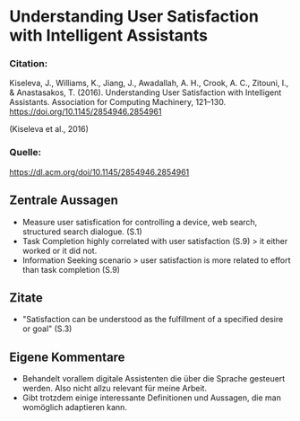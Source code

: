 # Understanding User Satisfaction with Intelligent Assistants

### Citation:
Kiseleva, J., Williams, K., Jiang, J., Awadallah, A. H., Crook, A. C., Zitouni, I., & Anastasakos, T. (2016). Understanding User Satisfaction with Intelligent Assistants. Association for Computing Machinery, 121–130. https://doi.org/10.1145/2854946.2854961

(Kiseleva et al., 2016)

### Quelle:
https://dl.acm.org/doi/10.1145/2854946.2854961

## Zentrale Aussagen
- Measure user satisfication for controlling a device, web search, structured search dialogue. (S.1)
- Task Completion highly correlated with user satisfaction (S.9) > it either worked or it did not.
- Information Seeking scenario > user satisfaction is more related to effort than task completion (S.9)


## Zitate
- "Satisfaction can be understood as the fulfillment of a specified desire or goal" (S.3)

## Eigene Kommentare
- Behandelt vorallem digitale Assistenten die über die Sprache gesteuert werden. Also nicht allzu relevant für meine Arbeit.
- Gibt trotzdem einige interessante Definitionen und Aussagen, die man womöglich adaptieren kann.